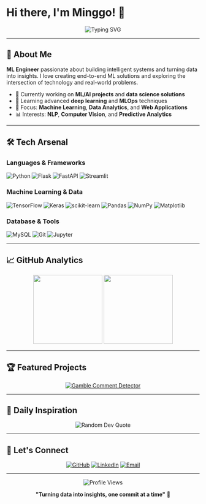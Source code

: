 # Hi there, I'm Minggo! 👋

<div align="center">
  <img src="https://readme-typing-svg.herokuapp.com?font=Fira+Code&weight=500&size=28&duration=3000&pause=1000&color=58A6FF&center=true&vCenter=true&multiline=true&width=600&height=100&lines=Aspiring+Machine+Learning+Engineer" alt="Typing SVG" />
</div>

---

## 🚀 About Me

**ML Engineer** passionate about building intelligent systems and turning data into insights. I love creating end-to-end ML solutions and exploring the intersection of technology and real-world problems.

- 🔬 Currently working on **ML/AI projects** and **data science solutions**
- 🌱 Learning advanced **deep learning** and **MLOps** techniques  
- 🎯 Focus: **Machine Learning**, **Data Analytics**, and **Web Applications**
- 📊 Interests: **NLP**, **Computer Vision**, and **Predictive Analytics**

---

## 🛠️ Tech Arsenal

### **Languages & Frameworks**
![Python](https://img.shields.io/badge/Python-3776AB?style=flat-square&logo=python&logoColor=white)
![Flask](https://img.shields.io/badge/Flask-000000?style=flat-square&logo=flask&logoColor=white)
![FastAPI](https://img.shields.io/badge/FastAPI-005571?style=flat-square&logo=fastapi&logoColor=white)
![Streamlit](https://img.shields.io/badge/Streamlit-FF4B4B?style=flat-square&logo=streamlit&logoColor=white)

### **Machine Learning & Data**
![TensorFlow](https://img.shields.io/badge/TensorFlow-FF6F00?style=flat-square&logo=tensorflow&logoColor=white)
![Keras](https://img.shields.io/badge/Keras-D00000?style=flat-square&logo=keras&logoColor=white)
![scikit-learn](https://img.shields.io/badge/scikit--learn-F7931E?style=flat-square&logo=scikit-learn&logoColor=white)
![Pandas](https://img.shields.io/badge/Pandas-150458?style=flat-square&logo=pandas&logoColor=white)
![NumPy](https://img.shields.io/badge/NumPy-013243?style=flat-square&logo=numpy&logoColor=white)
![Matplotlib](https://img.shields.io/badge/Matplotlib-11557c?style=flat-square&logo=matplotlib&logoColor=white)

### **Database & Tools**
![MySQL](https://img.shields.io/badge/MySQL-4479A1?style=flat-square&logo=mysql&logoColor=white)
![Git](https://img.shields.io/badge/Git-F05032?style=flat-square&logo=git&logoColor=white)
![Jupyter](https://img.shields.io/badge/Jupyter-F37626?style=flat-square&logo=jupyter&logoColor=white)

---

## 📈 GitHub Analytics

<div align="center">
  <img height="180em" src="https://github-readme-stats.vercel.app/api?username=minggo-commits&show_icons=true&theme=tokyonight&include_all_commits=true&count_private=true&hide_border=true"/>
  <img height="180em" src="https://github-readme-stats.vercel.app/api/top-langs/?username=minggo-commits&layout=compact&langs_count=8&theme=tokyonight&hide_border=true"/>
</div>



---

## 🏆 Featured Projects

<div align="center">
  
[![Gamble Comment Detector](https://github-readme-stats.vercel.app/api/pin/?username=minggo-commits&repo=gamble-comment-detector&theme=tokyonight&hide_border=true)](https://github.com/minggo-commits/gamble-comment-detector)

</div>

---

## 💭 Daily Inspiration

<div align="center">
  <img src="https://quotes-github-readme.vercel.app/api?type=horizontal&theme=tokyonight" alt="Random Dev Quote"/>
</div>

---

## 🤝 Let's Connect

<div align="center">
  
[![GitHub](https://img.shields.io/badge/GitHub-100000?style=for-the-badge&logo=github&logoColor=white)](https://github.com/minggo-commits)
[![LinkedIn](https://img.shields.io/badge/LinkedIn-0077B5?style=for-the-badge&logo=linkedin&logoColor=white)](https://www.linkedin.com/in/muh-arsan-akbar-06207a215/)
[![Email](https://img.shields.io/badge/Email-D14836?style=for-the-badge&logo=gmail&logoColor=white)](mailto:arsan05062003@gmail.com)

</div>

---

<div align="center">
  <img src="https://komarev.com/ghpvc/?username=minggo-commits&style=flat-square&color=58A6FF" alt="Profile Views"/>
  
  **"Turning data into insights, one commit at a time"** 🚀
</div>
